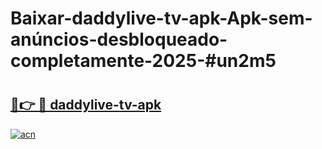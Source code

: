# Baixar-daddylive-tv-apk-Apk-sem-anúncios-desbloqueado-completamente-2025-#un2m5

# <h2><a href="https://ainizakaria.my?title=daddylive-tv-apk&ref=24M">🔗👉 🔴 daddylive-tv-apk</a></h2>

[![acn](https://github.com/user-attachments/assets/0f9c940e-d8b0-45ae-aac7-cd30a18b3e1c)](https://ainizakaria.my?title=daddylive-tv-apk&ref=24M)

